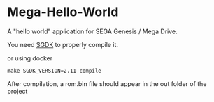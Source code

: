# Mega-Hello-World

A "hello world" application for SEGA Genesis / Mega Drive.

You need [SGDK](https://github.com/Stephane-D/SGDK) to properly compile it.

or using docker

```shell
make SGDK_VERSION=2.11 compile
```

After compilation, a rom.bin file should appear in the out folder of the project
